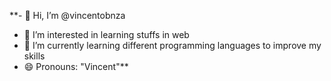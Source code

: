 **- 👋 Hi, I’m @vincentobnza
- 👀 I’m interested in learning stuffs in web
- 🌱 I’m currently learning different programming languages to improve my skills
- 😄 Pronouns: "Vincent"**

